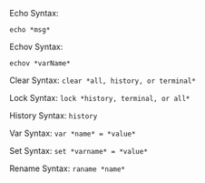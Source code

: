 Echo Syntax:

  `echo *msg*`
 
Echov Syntax:

  `echov *varName*`
 
Clear Syntax:
  `clear *all, history, or terminal*`
 
Lock Syntax:
  `lock *history, terminal, or all*`
 
History Syntax:
  `history`
 
Var Syntax:
  `var *name* = *value*`
 
Set Syntax:
  `set *varname* = *value*`
  
Rename Syntax:
  `raname *name*`
